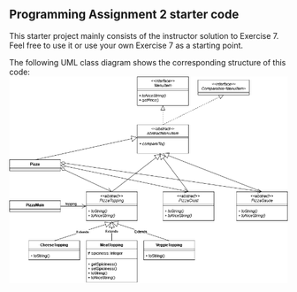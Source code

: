 ## Programming Assignment 2 starter code 

This starter project mainly consists of the instructor solution to Exercise 7. Feel free to use it or use your own Exercise 7 as a starting point.

The following UML class diagram shows the corresponding structure of this code:
![Solution to Exercise 7](pizza.prog2.png)
